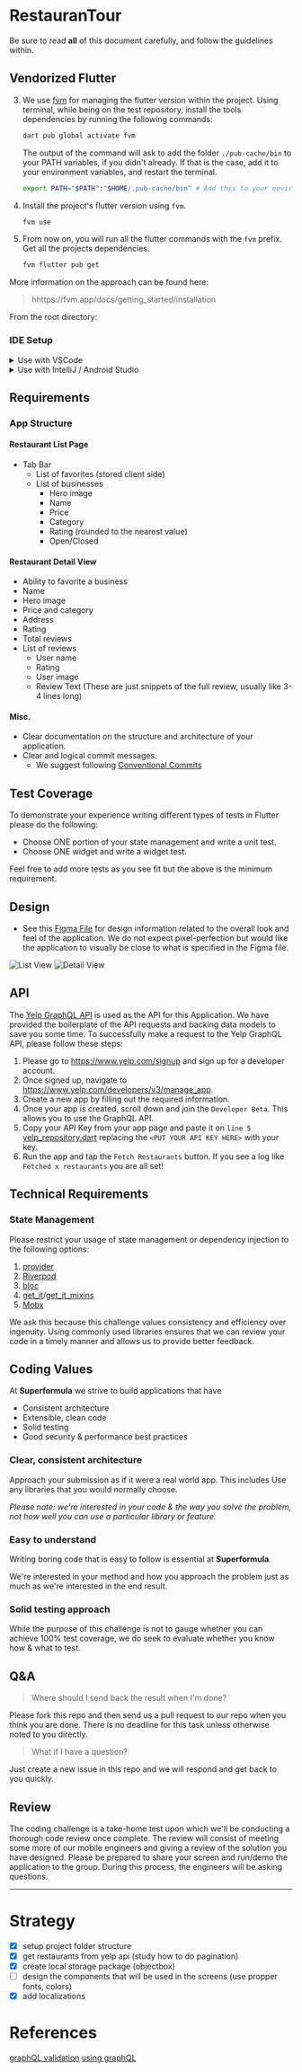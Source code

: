 # RestauranTour

Be sure to read **all** of this document carefully, and follow the guidelines within.

## Vendorized Flutter

3. We use [fvm](https://fvm.app/) for managing the flutter version within the project. Using terminal, while being on the test repository, install the tools dependencies by running the following commands:

    ```sh
    dart pub global activate fvm
    ```

    The output of the command will ask to add the folder `./pub-cache/bin` to your PATH variables, if you didn't already. If that is the case, add it to your environment variables, and restart the terminal.

    ```sh
    export PATH="$PATH":"$HOME/.pub-cache/bin" # Add this to your environment variables
    ```

4. Install the project's flutter version using `fvm`.

    ```sh
    fvm use
    ```

5. From now on, you will run all the flutter commands with the `fvm` prefix. Get all the projects dependencies.

    ```sh
    fvm flutter pub get
    ```

More information on the approach can be found here:

> hhttps://fvm.app/docs/getting_started/installation

From the root directory:


### IDE Setup

<details>
<summary>Use with VSCode</summary>
<p>

If you're a VScode user link the new Flutter SDK path in your settings
`$projectRoot/.vscode/settings.json` (create if it doesn't exist yet)

```json
{
  "dart.flutterSdkPath": ".fvm/flutter_sdk"
}
```


</p>
</details>

<details>
<summary>Use with IntelliJ / Android Studio</summary>
<p>

Go to `Preferences > Languages & Frameworks > Flutter` and set the Flutter SDK path to `$projectRoot/.fvm/flutter_sdk`

<img width="800" alt="IntelliJ Settings" src="https://user-images.githubusercontent.com/1096485/64658026-3a1fdd00-d436-11e9-9457-556059f68e2c.png">

</p>
</details>

## Requirements

### App Structure

#### Restaurant List Page

- Tab Bar
  - List of favorites (stored client side)
  - List of businesses
    - Hero image
    - Name
    - Price
    - Category
    - Rating (rounded to the nearest value)
    - Open/Closed

#### Restaurant Detail View

- Ability to favorite a business
- Name
- Hero image
- Price and category
- Address
- Rating
- Total reviews
- List of reviews
  - User name
  - Rating
  - User image
  - Review Text (These are just snippets of the full review, usually like 3-4 lines long)

#### Misc.

- Clear documentation on the structure and architecture of your application.
- Clear and logical commit messages.
  - We suggest following [Conventional Commits](https://www.conventionalcommits.org/en/v1.0.0/)

## Test Coverage

To demonstrate your experience writing different types of tests in Flutter please do the following:

- Choose ONE portion of your state management and write a unit test.
- Choose ONE widget and write a widget test.

Feel free to add more tests as you see fit but the above is the minimum requirement.

## Design

- See this [Figma File](https://www.figma.com/file/KsEhQUp66m9yeVkvQ0hSZm/Flutter-Test?node-id=0%3A1) for design information related to the overall look and feel of the application. We do not expect pixel-perfection but would like the application to visually be close to what is specified in the Figma file.

![List View](screenshots/listview.png)
![Detail View](screenshots/detailview.png)

## API

The [Yelp GraphQL API](https://www.yelp.com/developers/graphql/guides/intro) is used as the API for this Application. We have provided the boilerplate of the API requests and backing data models to save you some time. To successfully make a request to the Yelp GraphQL API, please follow these steps:

1. Please go to https://www.yelp.com/signup and sign up for a developer account.
1. Once signed up, navigate to https://www.yelp.com/developers/v3/manage_app.
1. Create a new app by filling out the required information.
1. Once your app is created, scroll down and join the `Developer Beta`. This allows you to use the GraphQL API.
1. Copy your API Key from your app page and paste it on `line 5` [yelp_repository.dart](app/lib/yelp_repository.dart) replacing the `<PUT YOUR API KEY HERE>` with your key.
1. Run the app and tap the `Fetch Restaurants` button. If you see a log like `Fetched x restaurants` you are all set!

## Technical Requirements

### State Management

Please restrict your usage of state management or dependency injection to the following options:

1. [provider](https://pub.dev/packages/provider)
2. [Riverpod](https://pub.dev/packages/riverpod)
3. [bloc](https://pub.dev/packages/bloc)
4. [get_it](https://pub.dev/packages/get_it)/[get_it_mixins](https://pub.dev/packages/get_it_mixin)
5. [Mobx](https://pub.dev/packages/mobx)

We ask this because this challenge values consistency and efficiency over ingenuity. Using commonly used libraries ensures that we can review your code in a timely manner and allows us to provide better feedback.

## Coding Values

At **Superformula** we strive to build applications that have

- Consistent architecture
- Extensible, clean code
- Solid testing
- Good security & performance best practices

### Clear, consistent architecture

Approach your submission as if it were a real world app. This includes Use any libraries that you would normally choose.

_Please note: we're interested in your code & the way you solve the problem, not how well you can use a particular library or feature._

### Easy to understand

Writing boring code that is easy to follow is essential at **Superformula**.

We're interested in your method and how you approach the problem just as much as we're interested in the end result.

### Solid testing approach

While the purpose of this challenge is not to gauge whether you can achieve 100% test coverage, we do seek to evaluate whether you know how & what to test.

## Q&A

> Where should I send back the result when I'm done?

Please fork this repo and then send us a pull request to our repo when you think you are done. There is no deadline for this task unless otherwise noted to you directly.

> What if I have a question?

Just create a new issue in this repo and we will respond and get back to you quickly.

## Review

The coding challenge is a take-home test upon which we'll be conducting a thorough code review once complete. The review will consist of meeting some more of our mobile engineers and giving a review of the solution you have designed. Please be prepared to share your screen and run/demo the application to the group. During this process, the engineers will be asking questions.

----
# Strategy
- [x] setup project folder structure
- [x] get restaurants from yelp api (study how to do pagination)
- [x] create local storage package (objectbox)
- [ ] design the components that will be used in the screens (use propper fonts, colors)
- [x] add localizations

# References
[graphQL validation](https://docs.developer.yelp.com/graphql/)
[using graphQL](https://docs.developer.yelp.com/docs/graphql-basic-usage)
